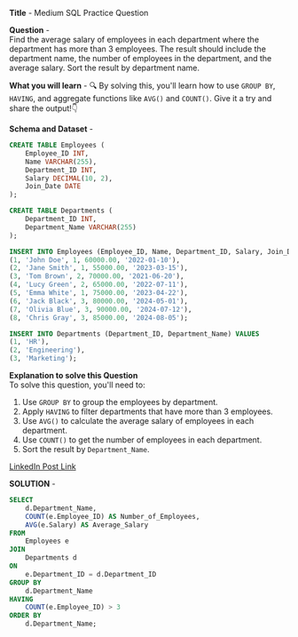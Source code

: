 **Title** - Medium SQL Practice Question  

**Question** -  
Find the average salary of employees in each department where the department has more than 3 employees. The result should include the department name, the number of employees in the department, and the average salary. Sort the result by department name.  

**What you will learn** - 🔍 By solving this, you'll learn how to use `GROUP BY`, `HAVING`, and aggregate functions like `AVG()` and `COUNT()`. Give it a try and share the output!👇  

**Schema and Dataset** -  
```sql
CREATE TABLE Employees (
    Employee_ID INT,
    Name VARCHAR(255),
    Department_ID INT,
    Salary DECIMAL(10, 2),
    Join_Date DATE
);

CREATE TABLE Departments (
    Department_ID INT,
    Department_Name VARCHAR(255)
);

INSERT INTO Employees (Employee_ID, Name, Department_ID, Salary, Join_Date) VALUES
(1, 'John Doe', 1, 60000.00, '2022-01-10'),
(2, 'Jane Smith', 1, 55000.00, '2023-03-15'),
(3, 'Tom Brown', 2, 70000.00, '2021-06-20'),
(4, 'Lucy Green', 2, 65000.00, '2022-07-11'),
(5, 'Emma White', 1, 75000.00, '2023-04-22'),
(6, 'Jack Black', 3, 80000.00, '2024-05-01'),
(7, 'Olivia Blue', 3, 90000.00, '2024-07-12'),
(8, 'Chris Gray', 3, 85000.00, '2024-08-05');

INSERT INTO Departments (Department_ID, Department_Name) VALUES
(1, 'HR'),
(2, 'Engineering'),
(3, 'Marketing');
```

**Explanation to solve this Question**  
To solve this question, you'll need to:
1. Use `GROUP BY` to group the employees by department.
2. Apply `HAVING` to filter departments that have more than 3 employees.
3. Use `AVG()` to calculate the average salary of employees in each department.
4. Use `COUNT()` to get the number of employees in each department.
5. Sort the result by `Department_Name`.  


[LinkedIn Post Link]()  


**SOLUTION** -
```sql
SELECT 
    d.Department_Name,
    COUNT(e.Employee_ID) AS Number_of_Employees,
    AVG(e.Salary) AS Average_Salary
FROM 
    Employees e
JOIN 
    Departments d
ON 
    e.Department_ID = d.Department_ID
GROUP BY 
    d.Department_Name
HAVING 
    COUNT(e.Employee_ID) > 3
ORDER BY 
    d.Department_Name;
```
